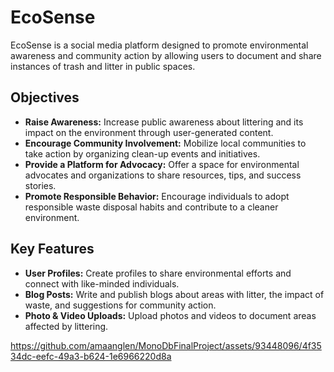 
# EcoSense 

EcoSense is a social media platform designed to promote environmental awareness and community action by allowing users to document and share instances of trash and litter in public spaces.

## Objectives
- **Raise Awareness:** Increase public awareness about littering and its impact on the environment through user-generated content.
- **Encourage Community Involvement:** Mobilize local communities to take action by organizing clean-up events and initiatives.
- **Provide a Platform for Advocacy:** Offer a space for environmental advocates and organizations to share resources, tips, and success stories.
- **Promote Responsible Behavior:** Encourage individuals to adopt responsible waste disposal habits and contribute to a cleaner environment.

## Key Features
- **User Profiles:** Create profiles to share environmental efforts and connect with like-minded individuals.
- **Blog Posts:** Write and publish blogs about areas with litter, the impact of waste, and suggestions for community action.
- **Photo & Video Uploads:** Upload photos and videos to document areas affected by littering.


https://github.com/amaanglen/MonoDbFinalProject/assets/93448096/4f3534dc-eefc-49a3-b624-1e6966220d8a


